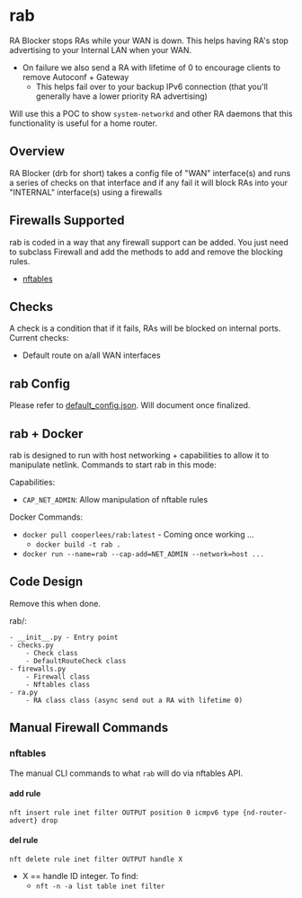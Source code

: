 # rab

RA Blocker stops RAs while your WAN is down. This helps having RA's stop
advertising to your Internal LAN when your WAN.

- On failure we also send a RA with lifetime of 0 to encourage clients to remove Autoconf + Gateway
  - This helps fail over to your backup IPv6 connection (that you'll generally have a lower priority RA advertising)

Will use this a POC to show `system-networkd` and other RA daemons that this functionality is useful for a home router.

## Overview

RA Blocker (drb for short) takes a config file of "WAN" interface(s) and runs a series of checks
on that interface and if any fail it will block RAs into your "INTERNAL" interface(s) using a firewalls

## Firewalls Supported

rab is coded in a way that any firewall support can be added. You just need to subclass Firewall and add
the methods to add and remove the blocking rules.

- [nftables](https://nftables.org/)

## Checks

A check is a condition that if it fails, RAs will be blocked on internal ports. Current checks:

- Default route on a/all WAN interfaces

## rab Config

Please refer to [default_config.json](default_config.json). Will document once finalized.

## rab + Docker

rab is designed to run with host networking + capabilities to allow it to manipulate netlink.
Commands to start rab in this mode:

Capabilities:

- `CAP_NET_ADMIN`: Allow manipulation of nftable rules

Docker Commands:

- `docker pull cooperlees/rab:latest` - Coming once working ...
  - `docker build -t rab .`
- `docker run --name=rab --cap-add=NET_ADMIN --network=host ...`

## Code Design

Remove this when done.

rab/:

```console
- __init__.py - Entry point
- checks.py
    - Check class
    - DefaultRouteCheck class
- firewalls.py
    - Firewall class
    - Nftables class
- ra.py
    - RA class class (async send out a RA with lifetime 0)
```

## Manual Firewall Commands

### nftables

The manual CLI commands to what `rab` will do via nftables API.

#### add rule

```shell
nft insert rule inet filter OUTPUT position 0 icmpv6 type {nd-router-advert} drop
```

#### del rule

```shell
nft delete rule inet filter OUTPUT handle X
```

- X == handle ID integer. To find:
  - `nft -n -a list table inet filter`
